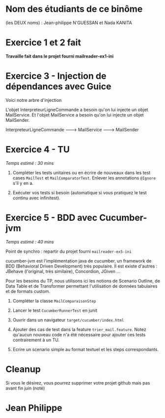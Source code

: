 # Nom des étudiants de ce binôme 
(les DEUX noms) : Jean-philippe N'GUESSAN et Nada KANITA




# Exercice 1 et 2 fait 

__Travaille fait dans  le projet fourni mailreader-ex1-ini__



# Exercice 3 - Injection de dépendances avec Guice
Voici notre arbre d'injection 

L'objet InterpreteurLigneCommande a besoin qu'on lui injecte un objet MailService. Et l'objet MailService a besoin qu'on lui injecte un objet MailSender.

InterpreteurLigneCommande ---> MailService ---> MailSender

# Exercice 4 - TU
_Temps estimé : 30 mins_

1) Compléter les tests unitaires ou en écrire de nouveaux dans les test cases `MailTest` et `MailComparatorTest`. Enlever les annotations `@Ignore` s'il y en a.

2) Exécuter vos tests si besoin (automatique si vous pratiquez le test continu avec infinitest).

# Exercice 5 - BDD avec Cucumber-jvm
_Temps estimé : 40 mins_

Point de synchro : repartir du projet fourni `mailreader-ex5-ini`

cucumber-jvm est l'implémentation java de cucumber, un framework de BDD (Behavioral Driven Development) très populaire. Il est existe d'autres : JBehave (l'original, très similaire), Concordion, JGiven ...

Pour les besoins du TP, nous utilisons ici les notions de Scenario Outline, de Data Table et de Transformer permettant l'utilisation de données tabulaires et de formats custom.

1) Compléter la classe `MailComparaisonStep`
2) Lancer le test `CucumberRunnerTest` en junit
3) Ouvrir dans un navigateur `target/cucumber/index.html`
4) Ajouter des cas de test dans la feature `trier_mail.feature`. Notez qu'aucun nouveau code n'a été nécessaire pour ajouter ces tests contrairement à un TU.

5) Ecrire un scenario simple au format textuel et les steps correspondants.

# Cleanup
Si vous le désirez, vous pourrez supprimer votre projet github mais pas avant fin juin (noté)

# Jean Philippe

